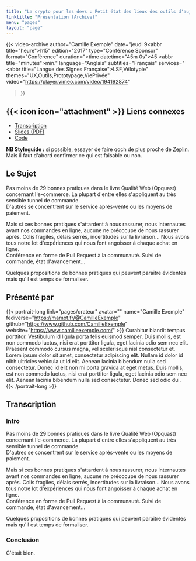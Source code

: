 ```yaml
---
title: "La crypto pour les devs : Petit état des lieux des outils d'aujourd'hui et des techniques de demain"
linktitle: "Présentation (Archive)"
menu: "pages"
layout: "page"
---
```


{{< video-archive
    author="Camille Exemple"
    date="jeudi 9<abbr title=\"heure\">h</abbr>15"
    edition="2017"
    type="Conférence Sponsor"
    format="Conférence"
    duration="<time datetime=\"45m 0s\">45 <abbr title=\"minutes\">min.</abbr></time>"
    language="Anglais"
    subtitles="Français"
    services="<abbr title=\"Langue des Signes Française\">LSF</abbr>,Vélotypie"
    themes="UX,Outils,Prototypage,ViePrivée"
    video="https://player.vimeo.com/video/194192874"
>}}

<h2>
    {{< icon icon="attachment" >}}
    Liens connexes
</h2>

<ul class="link-list">
<li><a href="#transcription">Transcription<a/></li>
<li><a href="#pdf">Slides (PDF)</a></li>
<li><a href="#code">Code</a></li>
</ul>

<p><strong>NB Styleguide :</strong> si possible, essayer de faire qqch de plus proche de <a href="https://app.zeplin.io/project/5a26b8a0d61494167195f1d7/screen/5a787c54c6dfa76711352179">Zeplin</a>. Mais il faut d'abord confirmer ce qui est faisable ou non.</p>

<h2>Le Sujet</h2>

<p>Pas moins de 29 bonnes pratiques dans le livre Qualité Web (Opquast) concernant l'e-commerce. La plupart d'entre elles s'appliquent au très sensible tunnel de commande.<br />
D'autres se concentrent sur le service après-vente ou les moyens de paiement.</p>

<p>Mais si ces bonnes pratiques s'attardent à nous rassurer, nous internautes avant nos commandes en ligne, aucune ne préoccupe de nous rassurer après. Colis fragiles, délais serrés, incertitudes sur la livraison... Nous avons tous notre lot d'expériences qui nous font angoisser à chaque achat en ligne.<br />
Conférence en forme de Pull Request à la communauté. Suivi de commande, état d'avancement...</p>

<p>Quelques propositions de bonnes pratiques qui peuvent paraître évidentes mais qu'il est temps de formaliser.</p>

<h2>Présenté par</h2>

{{< portrait-long
    link="pages/orateur"
    avatar=""
    name="Camille Exemple"
    fediverse="https://mamot.fr/@CamilleExemple"
    github="https://www.github.com/CamilleExemple"
    website="https://www.camilleexemple.com/" >}}
    Curabitur blandit tempus porttitor. Vestibulum id ligula porta felis euismod semper. Duis mollis, est non commodo luctus, nisi erat porttitor ligula, eget lacinia odio sem nec elit. Praesent commodo cursus magna, vel scelerisque nisl consectetur et.
    Lorem ipsum dolor sit amet, consectetur adipiscing elit. Nullam id dolor id nibh ultricies vehicula ut id elit. Aenean lacinia bibendum nulla sed consectetur. Donec id elit non mi porta gravida at eget metus. Duis mollis, est non commodo luctus, nisi erat porttitor ligula, eget lacinia odio sem nec elit. Aenean lacinia bibendum nulla sed consectetur. Donec sed odio dui.
{{< /portrait-long >}}

<h2>Transcription</h2>

<h3>Intro</h3>

<p>Pas moins de 29 bonnes pratiques dans le livre Qualité Web (Opquast) concernant l'e-commerce. La plupart d'entre elles s'appliquent au très sensible tunnel de commande.<br />
D'autres se concentrent sur le service après-vente ou les moyens de paiement.</p>

<p>Mais si ces bonnes pratiques s'attardent à nous rassurer, nous internautes avant nos commandes en ligne, aucune ne préoccupe de nous rassurer après. Colis fragiles, délais serrés, incertitudes sur la livraison... Nous avons tous notre lot d'expériences qui nous font angoisser à chaque achat en ligne.<br />
Conférence en forme de Pull Request à la communauté. Suivi de commande, état d'avancement...</p>

<p>Quelques propositions de bonnes pratiques qui peuvent paraître évidentes mais qu'il est temps de formaliser.</p>

<h3>Conclusion</h3>

<p>C'était bien.</p>